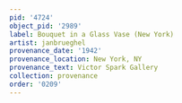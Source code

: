 ```yaml
---
pid: '4724'
object_pid: '2989'
label: Bouquet in a Glass Vase (New York)
artist: janbrueghel
provenance_date: '1942'
provenance_location: New York, NY
provenance_text: Victor Spark Gallery
collection: provenance
order: '0209'
---
```

